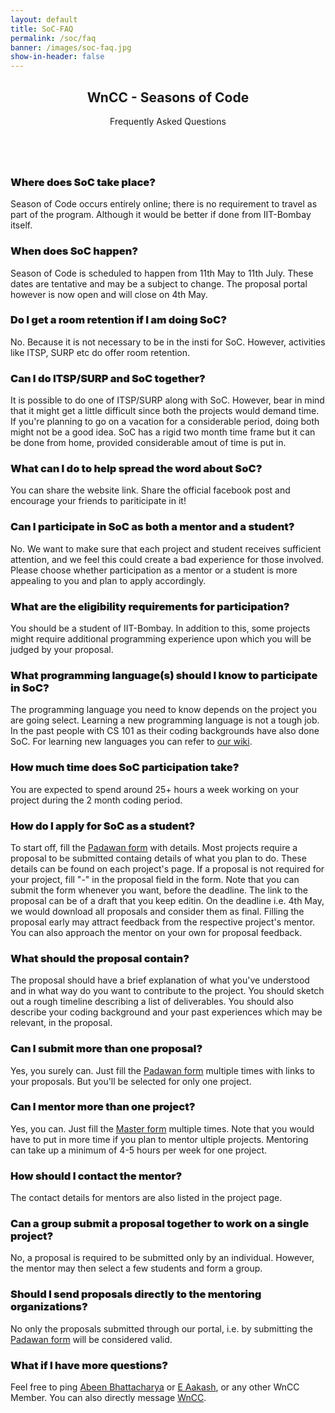 ```yaml
---
layout: default
title: SoC-FAQ
permalink: /soc/faq
banner: /images/soc-faq.jpg
show-in-header: false
---
```



<!-- Main -->
<section id="main" class="wrapper style1">
    <header class="major">
        <h2>WnCC - Seasons of Code</h2>
        <p>Frequently Asked Questions</p>
    </header>
    <div class="container">
        <section>
            <a href="#" class="image fit"><img src="{{ page.banner | prepend: site.baseurl }}" alt="" /></a>
            
<h3 style="font-weight: 900;">Where does SoC take place?</h3>
<p>Season of Code occurs entirely online; there is no requirement to travel as part of the program. Although it would be better if done from IIT-Bombay itself.
</p>

<h3 style="font-weight: 900;">When does SoC happen?</h3>
<p>Season of Code is scheduled to happen from 11th May to 11th July. These dates are tentative and may be a subject to change. The proposal portal however is now open and will close on 4th May.
</p>

<h3 style="font-weight: 900;">Do I get a room retention if I am doing SoC?</h3>
<p>No. Because it is not necessary to be in the insti for SoC. However, activities like ITSP, SURP etc do offer room retention.</p>

<h3 style="font-weight: 900;">Can I do ITSP/SURP and SoC together?</h3>
<p>It is possible to do one of ITSP/SURP along with SoC. However, bear in mind that it might get a little difficult since both the projects would demand time. If you're planning to go on a vacation for a considerable period, doing both might not be a good idea. SoC has a rigid two month time frame but it can be done from home, provided considerable amout of time is put in.
</p>

<h3 style="font-weight: 900;">What can I do to help spread the word about SoC?</h3>
<p>You can share the website link. Share the official facebook post and encourage your friends to pariticipate in it!
</p>

<h3 style="font-weight: 900;">Can I participate in SoC as both a mentor and a student?</h3>
<p>No. We want to make sure that each project and student receives sufficient attention, and we feel this could create a bad experience for those involved. Please choose whether participation as a mentor or a student is more appealing to you and plan to apply accordingly.
</p>

<h3 style="font-weight: 900;">What are the eligibility requirements for participation?</h3>
<p>You should be a student of IIT-Bombay. In addition to this, some projects might require additional programming experience upon which you will be judged by your proposal.
</p>

<h3 style="font-weight: 900;">What programming language(s) should I know to participate in SoC?</h3>
<p>The programming language you need to know depends on the project you are going select. Learning a new programming language is not a tough job. In the past people with CS 101 as their coding backgrounds have also done SoC. For learning new languages you can refer to <a href = "http://wncc-iitb.org/wiki/index.php/The_Web_and_Coding_Club">our wiki</a>.
</p>

<h3 style="font-weight: 900;">How much time does SoC participation take?</h3>
<p>You are expected to spend around 25+ hours a week working on your project during the 2 month coding period.
</p>

<h3 style="font-weight: 900;">How do I apply for SoC as a student?</h3>
<p>To start off, fill the <a target = "_balnk" href="https://docs.google.com/forms/d/e/1FAIpQLScF3u5o_D-6G4E8-jl5ftqDN27tLpnAmR5ThE81OKrMHuFzuQ/viewform" >Padawan form</a> with details. Most projects require a proposal to be submitted containg details of what you plan to do. These details can be found on each project's page. If a proposal is not required for your project, fill "-" in the proposal field in the form. Note that you can submit the form whenever you want, before the deadline. The link to the proposal can be of a draft that you keep editin. On the deadline i.e. 4th May, we would download all proposals and consider them as final. Filling the proposal early may attract feedback from the respective project's mentor. You can also approach the mentor on your own for proposal feedback.
</p>

<h3 style="font-weight: 900;">What should the proposal contain?</h3>
<p>The proposal should have a brief explanation of what you've understood and in what way do you want to contribute to the project. You should sketch out a rough timeline describing a list of deliverables. You should also describe your coding background and your past experiences which may be relevant, in the proposal.
</p>

<h3 style="font-weight: 900;">Can I submit more than one proposal?</h3>
<p>Yes, you surely can. Just fill the <a target = "_balnk" href="https://docs.google.com/forms/d/e/1FAIpQLScF3u5o_D-6G4E8-jl5ftqDN27tLpnAmR5ThE81OKrMHuFzuQ/viewform" >Padawan form</a> multiple times with links to your proposals. But you'll be selected for only one project.
</p>	

<h3 style="font-weight: 900;">Can I mentor more than one project?</h3>
<p>Yes, you can. Just fill the <a target = "_balnk" href="https://docs.google.com/forms/d/e/1FAIpQLSd57osi_wuufUt9caLo5q3QFXNzjXBhcuaKtj2RTK5OG5JFfw/viewform" >Master form</a> multiple times. Note that you would have to put in more time if you plan to mentor ultiple projects. Mentoring can take up a minimum of 4-5 hours per week for one project.
</p>	

<h3 style="font-weight: 900;">How should I contact the mentor?</h3>
<p>The contact details for mentors are also listed in the project page.
</p>

<h3 style="font-weight: 900;">Can a group submit a proposal together to work on a single project?</h3>
<p>No, a proposal is required to be submitted only by an individual. However, the mentor may then select a few students and form a group.
</p>


<h3 style="font-weight: 900;">Should I send proposals directly to the mentoring organizations?</h3>
<p>No only the proposals submitted through our portal, i.e. by submitting the <a target = "_balnk" href="https://docs.google.com/forms/d/e/1FAIpQLScF3u5o_D-6G4E8-jl5ftqDN27tLpnAmR5ThE81OKrMHuFzuQ/viewform" >Padawan form</a> will be considered valid.
</p>

<h3 style="font-weight: 900;">What if I have more questions?</h3>
<p>Feel free to ping <a href = "https://www.facebook.com/profile.php?id=100000338522650">Abeen Bhattacharya</a> or  <a href = "https://www.facebook.com/09e.aakash">E Aakash</a>,  or any other WnCC Member. You can also directly message <a href="https://www.facebook.com/wncc.iitb/">WnCC</a>.
</p>

</section>
</div>
</section>

